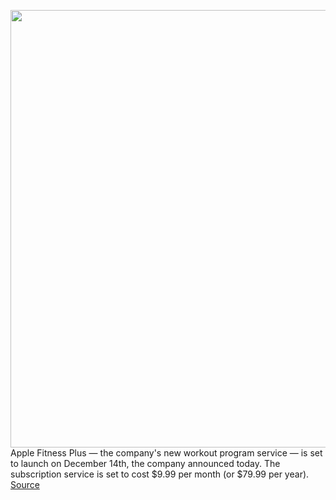 <img src='https://cdn.vox-cdn.com/thumbor/bgCxNiUNrIiv0IC2EbQukF4qxgQ=/0x0:1960x1230/1200x800/filters:focal(824x459:1136x771)/cdn.vox-cdn.com/uploads/chorus_image/image/68477296/Apple_fitness_plus_screens_appletv_ipadpro_applewatch_iphone11_09152020.0.jpg' width='700px' /><br/>
Apple Fitness Plus — the company's new workout program service — is set to launch on December 14th, the company announced today. The subscription service is set to cost $9.99 per month (or $79.99 per year).
<a href='https://www.theverge.com/2020/12/8/22163126/apple-fitness-plus-launch-date-subscription-service-price'> Source <a/>